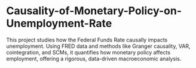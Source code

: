# Causality-of-Monetary-Policy-on-Unemployment-Rate
This project studies how the Federal Funds Rate causally impacts unemployment. Using FRED data and methods like Granger causality, VAR, cointegration, and SCMs, it quantifies how monetary policy affects employment, offering a rigorous, data-driven macroeconomic analysis.
